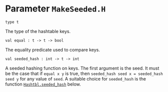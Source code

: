 # Parameter `MakeSeeded.H`
```
type t
```
The type of the hashtable keys.
```
val equal : t -> t -> bool
```
The equality predicate used to compare keys.
```
val seeded_hash : int -> t -> int
```
A seeded hashing function on keys. The first argument is the seed. It must be the case that if `equal x y` is true, then `seeded_hash seed x = seeded_hash seed y` for any value of `seed`. A suitable choice for `seeded_hash` is the function [`Hashtbl.seeded_hash`](./Stdlib-Hashtbl.md#val-seeded_hash) below.